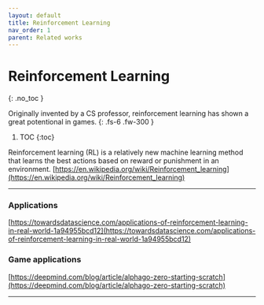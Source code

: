 ```yaml
---
layout: default
title: Reinforcement Learning
nav_order: 1
parent: Related works
---
```


# Reinforcement Learning
{: .no_toc }

Originally invented by a CS professor, reinforcement learning has shown a great potentional in games.
{: .fs-6 .fw-300 }

1. TOC
{:toc}


Reinforcement learning (RL) is a relatively new machine learning method that learns the best actions based on reward or punishment in an environment.
[https://en.wikipedia.org/wiki/Reinforcement_learning](https://en.wikipedia.org/wiki/Reinforcement_learning)<br />

---

### Applications 
[https://towardsdatascience.com/applications-of-reinforcement-learning-in-real-world-1a94955bcd12](https://towardsdatascience.com/applications-of-reinforcement-learning-in-real-world-1a94955bcd12)<br />
### Game applications
[https://deepmind.com/blog/article/alphago-zero-starting-scratch](https://deepmind.com/blog/article/alphago-zero-starting-scratch)

---
